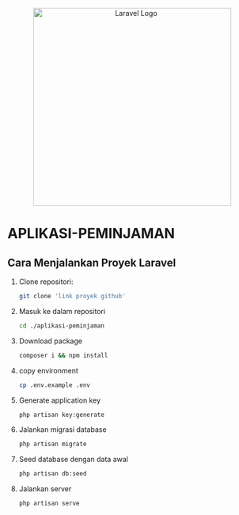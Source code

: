 <p align="center"><a href="https://laravel.com" target="_blank"><img src="https://raw.githubusercontent.com/laravel/art/master/logo-lockup/5%20SVG/2%20CMYK/1%20Full%20Color/laravel-logolockup-cmyk-red.svg" width="400" alt="Laravel Logo"></a></p>

# APLIKASI-PEMINJAMAN

## Cara Menjalankan Proyek Laravel

1. Clone repositori:
   ```sh
   git clone 'link proyek github'
   ```

2. Masuk ke dalam repositori
   ```sh
   cd ./aplikasi-peminjaman
   ```

3. Download package
   ```sh
   composer i && npm install
   ```

4. copy environment
   ```sh
   cp .env.example .env
   ```

5. Generate application key
   ```sh
   php artisan key:generate
   ```

6. Jalankan migrasi database
   ```sh
   php artisan migrate
   ```

7. Seed database dengan data awal
   ```sh
   php artisan db:seed
   ```

8. Jalankan server
   ```sh
   php artisan serve
   ```
